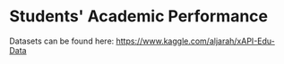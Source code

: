 # Students' Academic Performance

Datasets can be found here: https://www.kaggle.com/aljarah/xAPI-Edu-Data